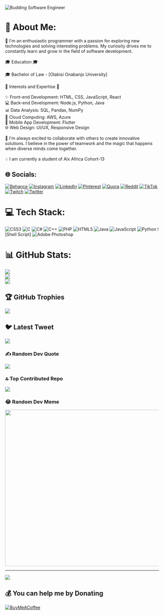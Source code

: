 ![Budding Software Engineer](https://media.licdn.com/dms/image/D4D16AQHOgAGlLRYiuQ/profile-displaybackgroundimage-shrink_350_1400/0/1683975259820?e=1689206400&v=beta&t=92P4D7lwBhhnrroBb4Wpjy6-iePGo_65SHjY74OF72A)

# 💫 About Me:
🌟 I'm an enthusiastic programmer with a passion for exploring new technologies and solving interesting problems. My curiosity drives me to constantly learn and grow in the field of software development.<br><br>🎓 Education 🎓<br><br>🎓 Bachelor of Law - [Olabisi Onabanjo University]<br><br>🔭 Interests and Expertise 🔭<br><br>✨ Front-end Development: HTML, CSS, JavaScript, React<br>💻 Back-end Development: Node.js, Python, Java<br>📊 Data Analysis: SQL, Pandas, NumPy<br>🚀 Cloud Computing: AWS, Azure<br>📱 Mobile App Development: Flutter<br>🌐 Web Design: UI/UX, Responsive Design<br><br>🌱 I'm always excited to collaborate with others to create innovative solutions. I believe in the power of teamwork and the magic that happens when diverse minds come together.<br><br>💡 I am currently a student of Alx Africa Cohort-13


## 🌐 Socials:
[![Behance](https://img.shields.io/badge/Behance-1769ff?logo=behance&logoColor=white)](https://behance.net/ogunwomojuadebayo) [![Instagram](https://img.shields.io/badge/Instagram-%23E4405F.svg?logo=Instagram&logoColor=white)](https://instagram.com/bayovrosky) [![LinkedIn](https://img.shields.io/badge/LinkedIn-%230077B5.svg?logo=linkedin&logoColor=white)](https://linkedin.com/in/Bayovrosky) [![Pinterest](https://img.shields.io/badge/Pinterest-%23E60023.svg?logo=Pinterest&logoColor=white)](https://pinterest.com/Bayovrosky) [![Quora](https://img.shields.io/badge/Quora-%23B92B27.svg?logo=Quora&logoColor=white)](https://quora.com/profile/Bayovrosky) [![Reddit](https://img.shields.io/badge/Reddit-%23FF4500.svg?logo=Reddit&logoColor=white)](https://reddit.com/user/bayovrosky) [![TikTok](https://img.shields.io/badge/TikTok-%23000000.svg?logo=TikTok&logoColor=white)](https://tiktok.com/@bayovrosky) [![Twitch](https://img.shields.io/badge/Twitch-%239146FF.svg?logo=Twitch&logoColor=white)](https://twitch.tv/bayovrosky) [![Twitter](https://img.shields.io/badge/Twitter-%231DA1F2.svg?logo=Twitter&logoColor=white)](https://twitter.com/bayovrosky) 

# 💻 Tech Stack:
![CSS3](https://img.shields.io/badge/css3-%231572B6.svg?style=for-the-badge&logo=css3&logoColor=white) ![C](https://img.shields.io/badge/c-%2300599C.svg?style=for-the-badge&logo=c&logoColor=white) ![C#](https://img.shields.io/badge/c%23-%23239120.svg?style=for-the-badge&logo=c-sharp&logoColor=white) ![C++](https://img.shields.io/badge/c++-%2300599C.svg?style=for-the-badge&logo=c%2B%2B&logoColor=white) ![PHP](https://img.shields.io/badge/php-%23777BB4.svg?style=for-the-badge&logo=php&logoColor=white) ![HTML5](https://img.shields.io/badge/html5-%23E34F26.svg?style=for-the-badge&logo=html5&logoColor=white) ![Java](https://img.shields.io/badge/java-%23ED8B00.svg?style=for-the-badge&logo=java&logoColor=white) ![JavaScript](https://img.shields.io/badge/javascript-%23323330.svg?style=for-the-badge&logo=javascript&logoColor=%23F7DF1E) ![Python](https://img.shields.io/badge/python-3670A0?style=for-the-badge&logo=python&logoColor=ffdd54) ![Shell Script]  ![Adobe Photoshop](https://img.shields.io/badge/adobephotoshop-%2331A8FF.svg?style=for-the-badge&logo=adobephotoshop&logoColor=white) 

# 📊 GitHub Stats:
![](https://github-readme-stats.vercel.app/api?username=bayovrosky&theme=gruvbox&hide_border=false&include_all_commits=false&count_private=false)<br/>
![](https://github-readme-streak-stats.herokuapp.com/?user=bayovrosky&theme=gruvbox&hide_border=false)<br/>
![](https://github-readme-stats.vercel.app/api/top-langs/?username=bayovrosky&theme=gruvbox&hide_border=false&include_all_commits=false&count_private=false&layout=compact)

## 🏆 GitHub Trophies
![](https://github-profile-trophy.vercel.app/?username=bayovrosky&theme=discord&no-frame=false&no-bg=true&margin-w=4)

## 🐦 Latest Tweet
[![](https://gtce.itsvg.in/api?username=bayovrosky)](https://github.com/VishwaGauravIn/github-twitter-card-embed)

### ✍️ Random Dev Quote
![](https://quotes-github-readme.vercel.app/api?type=horizontal&theme=radical)

### 🔝 Top Contributed Repo
![](https://github-contributor-stats.vercel.app/api?username=bayovrosky&limit=5&theme=dark&combine_all_yearly_contributions=true)

### 😂 Random Dev Meme
<img src="https://rm.up.railway.app/" width="512px"/>

---
[![](https://visitcount.itsvg.in/api?id=bayovrosky&icon=0&color=0)](https://visitcount.itsvg.in)

  ## 💰 You can help me by Donating
  [![BuyMeACoffee](https://img.shields.io/badge/Buy%20Me%20a%20Coffee-ffdd00?style=for-the-badge&logo=buy-me-a-coffee&logoColor=black)](https://buymeacoffee.com/bayovrosky) 

  












